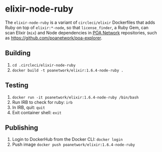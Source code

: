 # elixir-node-ruby

The `elixir-node-ruby` is a variant of `circleci/elixir` Dockerfiles that adds Ruby on top of `elixir:*-node`, so that `license_finder`, a Ruby Gem, can scan Elixir (`mix`) and Node dependencies in [POA Network](https://github.com/poanetwork) repositories, such as https://github.com/poanetwork/poa-explorer.

## Building

1. `cd .circleci/elixir-node-ruby`
2. `docker build -t poanetwork/elixir:1.6.4-node-ruby .`

## Testing

1. `docker run -it poanetwork/elixir:1.6.4-node-ruby /bin/bash`
2. Run IRB to check for ruby: `irb`
3. In IRB, quit: `quit`
4. Exit container shell: `exit`

## Publishing

1. Login to DockerHub from the Docker CLI: `docker login`
2. Push image `docker push poanetwork/elixir:1.6.4-node-ruby`
